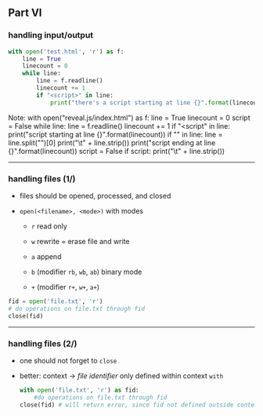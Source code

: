 ## Part VI
### handling input/output

```python
with open('test.html', 'r') as f:
    line = True
    linecount = 0
    while line:
        line = f.readline()
        linecount += 1
        if "<script>" in line:
            print("there's a script starting at line {}".format(linecount))
```

Note:
with open("reveal.js/index.html") as f:
     line = True
     linecount = 0
     script = False
     while line:
         line = f.readline()
         linecount += 1
         if "<script" in line:
             print("script starting at line {}".format(linecount))
             if "<script>" in line:
                 line = line.split("<script>")[1]
                 print("\t" + line.strip())
                 script = True
         if "</script>" in line:
             line = line.split("</script>")[0]
             print("\t" + line.strip())
             print("script ending at line {}".format(linecount))
             script = False
         if script:
             print("\t" + line.strip())

---

### handling files (1/)

* files should be opened, processed, and closed

* `open(<filename>, <mode>)` with modes

    * `r` read only

    * `w` rewrite = erase file and write

    * `a` append

    * `b` (modifier `rb`, `wb`, `ab`) binary mode

    * `+` (modifier `r+`, `w+`, `a+`)

```python
fid = open('file.txt', 'r')
# do operations on file.txt through fid
close(fid)
```

---

### handling files (2/)

* one should not forget to `close`

* better: context &rightarrow; _file identifier_ only defined within context `with`

    ```python
    with open('file.txt', 'r') as fid:
        #do operations on file.txt through fid
    close(fid) # will return error, since fid not defined outside context
    ```
